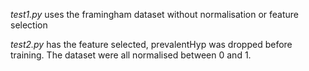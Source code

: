 *test1.py* uses the framingham dataset without normalisation or feature selection 

*test2.py* has the feature selected, prevalentHyp was dropped before training. The dataset were all normalised between 0 and 1.
